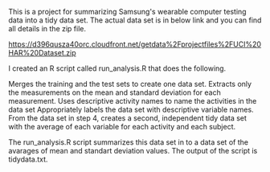
This is a project for summarizing Samsung's wearable computer testing data into a tidy data set. The actual data set is in below link and you can find all details in the zip file.

https://d396qusza40orc.cloudfront.net/getdata%2Fprojectfiles%2FUCI%20HAR%20Dataset.zip

I created an R script called run_analysis.R that does the following.

Merges the training and the test sets to create one data set.
Extracts only the measurements on the mean and standard deviation for each measurement.
Uses descriptive activity names to name the activities in the data set
Appropriately labels the data set with descriptive variable names.
From the data set in step 4, creates a second, independent tidy data set with the average of each variable for each activity and each subject.

The run_analysis.R script summarizes this data set in to a data set of the avarages of mean and standart deviation values. The output of the script is tidydata.txt. 
